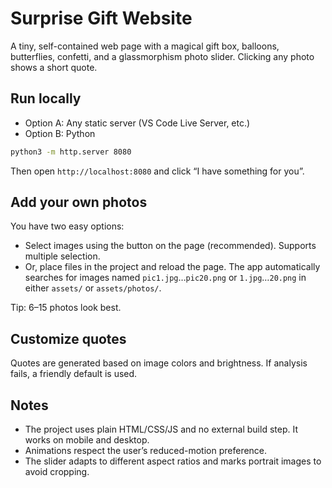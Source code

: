 # Surprise Gift Website

A tiny, self-contained web page with a magical gift box, balloons, butterflies, confetti, and a glassmorphism photo slider. Clicking any photo shows a short quote.

## Run locally

- Option A: Any static server (VS Code Live Server, etc.)
- Option B: Python

```bash
python3 -m http.server 8080
```

Then open `http://localhost:8080` and click “I have something for you”.

## Add your own photos

You have two easy options:

- Select images using the button on the page (recommended). Supports multiple selection.
- Or, place files in the project and reload the page. The app automatically searches for images named `pic1.jpg`…`pic20.png` or `1.jpg`…`20.png` in either `assets/` or `assets/photos/`.

Tip: 6–15 photos look best.

## Customize quotes

Quotes are generated based on image colors and brightness. If analysis fails, a friendly default is used.

## Notes

- The project uses plain HTML/CSS/JS and no external build step. It works on mobile and desktop.
- Animations respect the user’s reduced-motion preference.
- The slider adapts to different aspect ratios and marks portrait images to avoid cropping.